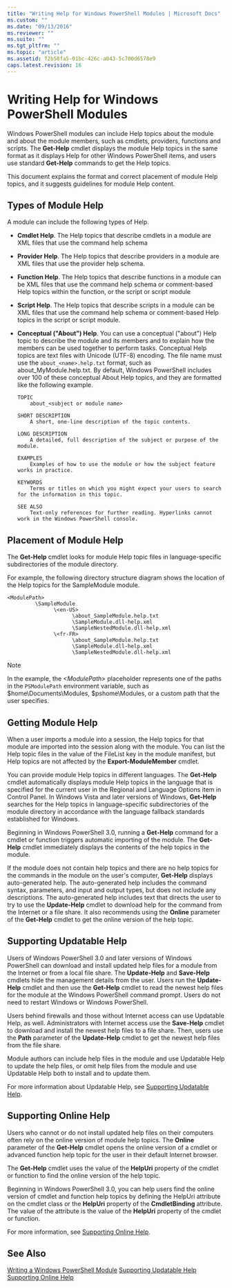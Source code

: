 ```yaml
---
title: "Writing Help for Windows PowerShell Modules | Microsoft Docs"
ms.custom: ""
ms.date: "09/13/2016"
ms.reviewer: ""
ms.suite: ""
ms.tgt_pltfrm: ""
ms.topic: "article"
ms.assetid: f2b58fa5-01bc-426c-a043-5c700d6578e9
caps.latest.revision: 16
---
```

# Writing Help for Windows PowerShell Modules
Windows PowerShell modules can include Help topics about the module and about the module members, such as cmdlets, providers, functions and scripts. The **Get-Help** cmdlet displays the module Help topics in the same format as it displays Help for other Windows PowerShell items, and users use standard **Get-Help** commands to get the Help topics.

 This document explains the format and correct placement of module Help topics, and it suggests guidelines for module Help content.

## Types of Module Help
 A module can include the following types of Help.

-   **Cmdlet Help**. The Help topics that describe cmdlets in a module are XML files that use the command help schema

-   **Provider Help**. The Help topics that describe providers in a module are XML files that use the provider help schema.

-   **Function Help**. The Help topics that describe functions in a module can be XML files that use the command help schema or comment-based Help topics within the function, or the script or script module

-   **Script Help**. The Help topics that describe scripts in a module can be XML files that use the command help schema or comment-based Help topics in the script or script module.

-   **Conceptual ("About") Help**. You can use a conceptual ("about") Help topic to describe the module and its members and to explain how the members can be used together to perform tasks. Conceptual Help topics are text files with Unicode (UTF-8) encoding. The file name must use the `about_<name>.help.txt` format, such as about_MyModule.help.txt. By default, Windows PowerShell includes over 100 of these conceptual About Help topics, and they are formatted like the following example.

    ```
    TOPIC
        about_<subject or module name>

    SHORT DESCRIPTION
        A short, one-line description of the topic contents.

    LONG DESCRIPTION
        A detailed, full description of the subject or purpose of the module.

    EXAMPLES
        Examples of how to use the module or how the subject feature works in practice.

    KEYWORDS
        Terms or titles on which you might expect your users to search for the information in this topic.

    SEE ALSO
        Text-only references for further reading. Hyperlinks cannot work in the Windows PowerShell console.

    ```

## Placement of Module Help
 The **Get-Help** cmdlet looks for module Help topic files in language-specific subdirectories of the module directory.

 For example, the following directory structure diagram shows the location of the Help topics for the SampleModule module.

```
<ModulePath>
         \SampleModule
               \<en-US>
                     \about_SampleModule.help.txt
                     \SampleModule.dll-help.xml
                     \SampleNestedModule.dll-help.xml
               \<fr-FR>
                     \about_SampleModule.help.txt
                     \SampleModule.dll-help.xml
                     \SampleNestedModule.dll-help.xml

```

> [!NOTE]
>  In the example, the *\<ModulePath>* placeholder represents one of the paths in the `PSModulePath` environment variable, such as $home\Documents\Modules, $pshome\Modules, or a custom path that the user specifies.

## Getting Module Help
 When a user imports a module into a session, the Help topics for that module are imported into the session along with the module. You can list the Help topic files in the value of the FileList key in the module manifest, but Help topics are not affected by the **Export-ModuleMember** cmdlet.

 You can provide module Help topics in different languages. The **Get-Help** cmdlet automatically displays module Help topics in the language that is specified for the current user in the Regional and Language Options item in Control Panel. In Windows Vista and later versions of Windows, **Get-Help** searches for the Help topics in language-specific subdirectories of the module directory in accordance with the language fallback standards established for Windows.

 Beginning in Windows PowerShell 3.0, running a **Get-Help** command for a cmdlet or function triggers automatic importing of the module. The **Get-Help** cmdlet immediately displays the contents of the help topics in the module.

 If the module does not contain help topics and there are no help topics for the commands in the module on the user's computer, **Get-Help** displays auto-generated help. The auto-generated help includes the command syntax, parameters, and input and output types, but does not include any descriptions. The auto-generated help includes text that directs the user to try to use the **Update-Help** cmdlet to download help for the command from the Internet or a file share. It also recommends using the **Online** parameter of the **Get-Help** cmdlet to get the online version of the help topic.

## Supporting Updatable Help
 Users of Windows PowerShell 3.0 and later versions of Windows PowerShell can download and install updated help files for a module from the Internet or from a local file share. The **Update-Help** and **Save-Help** cmdlets hide the management details from the user. Users run the **Update-Help** cmdlet and then use the **Get-Help** cmdlet to read the newest help files for the module at the Windows PowerShell command prompt. Users do not need to restart Windows or Windows PowerShell.

 Users behind firewalls and those without Internet access can use Updatable Help, as well. Administrators with Internet access use the **Save-Help** cmdlet to download and install the newest help files to a file share. Then, users use the **Path** parameter of the **Update-Help** cmdlet to get the newest help files from the file share.

 Module authors can include help files in the module and use Updatable Help to update the help files, or omit help files from the module and use Updatable Help both to install and to update them.

 For more information about Updatable Help, see [Supporting Updatable Help](./supporting-updatable-help.md).

## Supporting Online Help
 Users who cannot or do not install updated help files on their computers often rely on the online version of module help topics. The **Online** parameter of the **Get-Help** cmdlet opens the online version of a cmdlet or advanced function help topic for the user in their default Internet browser.

 The **Get-Help** cmdlet uses the value of the **HelpUri** property of the cmdlet or function to find the online version of the help topic.

 Beginning in Windows PowerShell 3.0, you can help users find the online version of cmdlet and function help topics by defining the HelpUri attribute on the cmdlet class or the **HelpUri** property of the **CmdletBinding** attribute. The value of the attribute is the value of the **HelpUri** property of the cmdlet or function.

 For more information, see [Supporting Online Help](./supporting-online-help.md).

## See Also
 [Writing a Windows PowerShell Module](./writing-a-windows-powershell-module.md)
 [Supporting Updatable Help](./supporting-updatable-help.md)
 [Supporting Online Help](./supporting-online-help.md)
